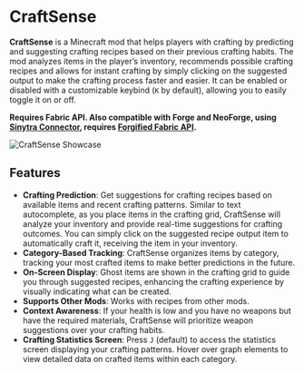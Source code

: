 # CraftSense

**CraftSense** is a Minecraft mod that helps players with crafting by predicting and suggesting crafting recipes based on their previous crafting habits. The mod analyzes items in the player’s inventory, recommends possible crafting recipes and allows for instant crafting by simply clicking on the suggested output to make the crafting process faster and easier. It can be enabled or disabled with a customizable keybind (`K` by default), allowing you to easily toggle it on or off.

**Requires Fabric API. Also compatible with Forge and NeoForge, using [Sinytra Connector](https://modrinth.com/mod/connector), requires [Forgified Fabric API](https://modrinth.com/mod/forgified-fabric-api).**

![CraftSense Showcase](https://cdn.modrinth.com/data/cached_images/b70322cf87470720fc685f3354b4e37c6533eb4a_0.webp)

## Features

- **Crafting Prediction**: Get suggestions for crafting recipes based on available items and recent crafting patterns. Similar to text autocomplete, as you place items in the crafting grid, CraftSense will analyze your inventory and provide real-time suggestions for crafting outcomes. You can simply click on the suggested recipe output item to automatically craft it, receiving the item in your inventory.
- **Category-Based Tracking**: CraftSense organizes items by category, tracking your most crafted items to make better predictions in the future.
- **On-Screen Display**: Ghost items are shown in the crafting grid to guide you through suggested recipes, enhancing the crafting experience by visually indicating what can be created.
- **Supports Other Mods**: Works with recipes from other mods.
- **Context Awareness**: If your health is low and you have no weapons but have the required materials, CraftSense will prioritize weapon suggestions over your crafting habits.
- **Crafting Statistics Screen**: Press `J` (default) to access the statistics screen displaying your crafting patterns. Hover over graph elements to view detailed data on crafted items within each category.

